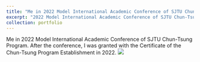```yaml
---
title: "Me in 2022 Model International Academic Conference of SJTU Chun-Tsung Program"
excerpt: "2022 Model International Academic Conference of SJTU Chun-Tsung Program <br/><img src='/images/chuntsung.jpg'>"
collection: portfolio
---
```


Me in 2022 Model International Academic Conference of SJTU Chun-Tsung Program. After the conference, I was granted with the Certificate of the Chun-Tsung Program Establishment in 2022.
<img src='/images/chuntsung.jpg'>
